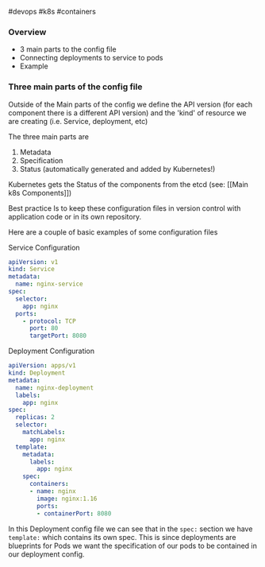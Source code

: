 #devops #k8s #containers 

### Overview 

- 3 main parts to the config file
- Connecting deployments to service to pods
- Example

### Three main parts of the config file

Outside of the Main parts of the config we define the API version (for each component there is a different API version) and the 'kind' of resource we are creating (i.e. Service, deployment, etc)

The three main parts are

1) Metadata
2) Specification
3) Status (automatically generated and added by Kubernetes!)

Kubernetes gets the Status of the components from the etcd  (see: [[Main k8s Components]])

Best practice Is to keep these configuration files in version control with application code or in its own repository. 



Here are a couple of basic examples of some configuration files

Service Configuration
```yaml
apiVersion: v1
kind: Service
metadata:
  name: nginx-service
spec:
  selector:
    app: nginx
  ports:
    - protocol: TCP
      port: 80
      targetPort: 8080
```

Deployment Configuration
```yaml
apiVersion: apps/v1
kind: Deployment
metadata:
  name: nginx-deployment
  labels:
    app: nginx
spec:
  replicas: 2
  selector:
    matchLabels:
      app: nginx
  template:
    metadata:
      labels:
        app: nginx
    spec:
      containers:
      - name: nginx
        image: nginx:1.16
        ports:
        - containerPort: 8080
```

In this Deployment config file we can see that in the `spec:` section we have `template:` which contains its own spec. This is since deployments are blueprints for Pods we want the specification of our pods to be contained in our deployment config.
